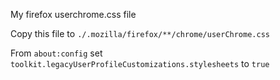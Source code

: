 My firefox userchrome.css file

Copy this file to `./.mozilla/firefox/**/chrome/userChrome.css`

From `about:config` set `toolkit.legacyUserProfileCustomizations.stylesheets` to `true`
